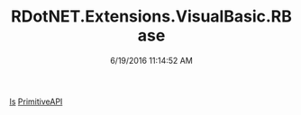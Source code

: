 ﻿---
title: RDotNET.Extensions.VisualBasic.RBase
date: 6/19/2016 11:14:52 AM
---

[Is](T-RDotNET.Extensions.VisualBasic.RBase.Is.html)
[PrimitiveAPI](T-RDotNET.Extensions.VisualBasic.RBase.PrimitiveAPI.html)
